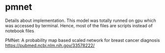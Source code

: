 # pmnet

Details about implementation.
This model was totally runned on gpu which was accessed by terminal. Hence, most of the files are scripts instead of notebook files


PMNet: A probability map based scaled network for breast cancer diagnosis
https://pubmed.ncbi.nlm.nih.gov/33578222/

